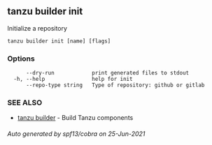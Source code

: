 ## tanzu builder init

Initialize a repository

```
tanzu builder init [name] [flags]
```

### Options

```
      --dry-run            print generated files to stdout
  -h, --help               help for init
      --repo-type string   Type of repository: github or gitlab
```

### SEE ALSO

* [tanzu builder](tanzu_builder.md)	 - Build Tanzu components

###### Auto generated by spf13/cobra on 25-Jun-2021
